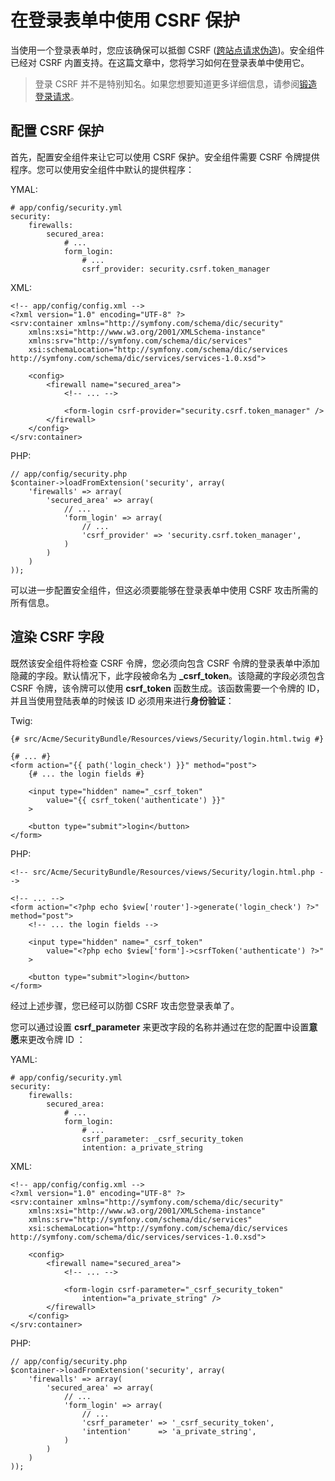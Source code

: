 # 在登录表单中使用 CSRF 保护

当使用一个登录表单时，您应该确保可以抵御 CSRF ([跨站点请求伪造](https://en.wikipedia.org/wiki/Cross-site_request_forgery))。安全组件已经对 CSRF 内置支持。在这篇文章中，您将学习如何在登录表单中使用它。

> 登录 CSRF 并不是特别知名。如果您想要知道更多详细信息，请参阅[锻造登录请求](https://en.wikipedia.org/wiki/Cross-site_request_forgery#Forging_login_requests)。

## 配置 CSRF 保护

首先，配置安全组件来让它可以使用 CSRF 保护。安全组件需要 CSRF 令牌提供程序。您可以使用安全组件中默认的提供程序：

YMAL:

```
# app/config/security.yml
security:
    firewalls:
        secured_area:
            # ...
            form_login:
                # ...
                csrf_provider: security.csrf.token_manager
```

XML:

```
<!-- app/config/config.xml -->
<?xml version="1.0" encoding="UTF-8" ?>
<srv:container xmlns="http://symfony.com/schema/dic/security"
    xmlns:xsi="http://www.w3.org/2001/XMLSchema-instance"
    xmlns:srv="http://symfony.com/schema/dic/services"
    xsi:schemaLocation="http://symfony.com/schema/dic/services http://symfony.com/schema/dic/services/services-1.0.xsd">

    <config>
        <firewall name="secured_area">
            <!-- ... -->

            <form-login csrf-provider="security.csrf.token_manager" />
        </firewall>
    </config>
</srv:container>
```

PHP:

```
// app/config/security.php
$container->loadFromExtension('security', array(
    'firewalls' => array(
        'secured_area' => array(
            // ...
            'form_login' => array(
                // ...
                'csrf_provider' => 'security.csrf.token_manager',
            )
        )
    )
));
```

可以进一步配置安全组件，但这必须要能够在登录表单中使用 CSRF 攻击所需的所有信息。

## 渲染 CSRF 字段

既然该安全组件将检查 CSRF 令牌，您必须向包含 CSRF 令牌的登录表单中添加隐藏的字段。默认情况下，此字段被命名为  **_csrf_token**。该隐藏的字段必须包含 CSRF 令牌，该令牌可以使用 **csrf_token** 函数生成。该函数需要一个令牌的 ID，并且当使用登陆表单的时候该 ID 必须用来进行**身份验证**：

Twig:

```
{# src/Acme/SecurityBundle/Resources/views/Security/login.html.twig #}

{# ... #}
<form action="{{ path('login_check') }}" method="post">
    {# ... the login fields #}

    <input type="hidden" name="_csrf_token"
        value="{{ csrf_token('authenticate') }}"
    >

    <button type="submit">login</button>
</form>
```

PHP:

```
<!-- src/Acme/SecurityBundle/Resources/views/Security/login.html.php -->

<!-- ... -->
<form action="<?php echo $view['router']->generate('login_check') ?>" method="post">
    <!-- ... the login fields -->

    <input type="hidden" name="_csrf_token"
        value="<?php echo $view['form']->csrfToken('authenticate') ?>"
    >

    <button type="submit">login</button>
</form>
```

经过上述步骤，您已经可以防御 CSRF 攻击您登录表单了。

您可以通过设置 **csrf_parameter** 来更改字段的名称并通过在您的配置中设置**意愿**来更改令牌 ID ：

YAML:

```
# app/config/security.yml
security:
    firewalls:
        secured_area:
            # ...
            form_login:
                # ...
                csrf_parameter: _csrf_security_token
                intention: a_private_string
```

XML:

```
<!-- app/config/config.xml -->
<?xml version="1.0" encoding="UTF-8" ?>
<srv:container xmlns="http://symfony.com/schema/dic/security"
    xmlns:xsi="http://www.w3.org/2001/XMLSchema-instance"
    xmlns:srv="http://symfony.com/schema/dic/services"
    xsi:schemaLocation="http://symfony.com/schema/dic/services http://symfony.com/schema/dic/services/services-1.0.xsd">

    <config>
        <firewall name="secured_area">
            <!-- ... -->

            <form-login csrf-parameter="_csrf_security_token"
                intention="a_private_string" />
        </firewall>
    </config>
</srv:container>
```

PHP:

```
// app/config/security.php
$container->loadFromExtension('security', array(
    'firewalls' => array(
        'secured_area' => array(
            // ...
            'form_login' => array(
                // ...
                'csrf_parameter' => '_csrf_security_token',
                'intention'      => 'a_private_string',
            )
        )
    )
));
```
